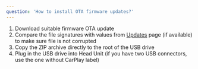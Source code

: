 ```yaml
---
question: 'How to install OTA firmware updates?'
---
```


1. Download suitable firmware OTA update
2. Compare the file signatures with values from [Updates](../updates/zxw) page (if available) to make sure file is not corrupted
3. Copy the ZIP archive directly to the root of the USB drive
4. Plug in the USB drive into Head Unit (if you have two USB connectors, use the one without CarPlay label)

